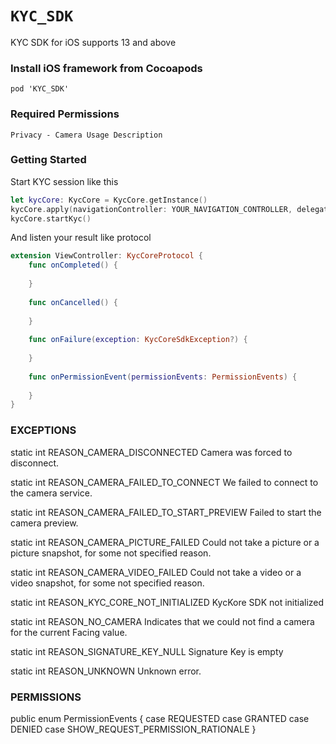 # ``KYC_SDK``

KYC SDK for iOS supports 13 and above


### Install iOS framework from Cocoapods
```
pod 'KYC_SDK'
```

### Required Permissions
```
Privacy - Camera Usage Description
```

### Getting Started
Start KYC session like this
```Swift
let kycCore: KycCore = KycCore.getInstance()
kycCore.apply(navigationController: YOUR_NAVIGATION_CONTROLLER, delegate: self, signatureKey: YOUR_SIGNATURE_KEY, environment: .STAGING) // STAGING, RELEASE
kycCore.startKyc()
```

And listen your result like protocol
```Swift
extension ViewController: KycCoreProtocol {
    func onCompleted() {
        
    }
    
    func onCancelled() {
        
    }
    
    func onFailure(exception: KycCoreSdkException?) {
        
    }
    
    func onPermissionEvent(permissionEvents: PermissionEvents) {
        
    }
}
```

### EXCEPTIONS

static int    REASON_CAMERA_DISCONNECTED    Camera was forced to disconnect.

static int    REASON_CAMERA_FAILED_TO_CONNECT    We failed to connect to the camera service.

static int    REASON_CAMERA_FAILED_TO_START_PREVIEW    Failed to start the camera preview.

static int    REASON_CAMERA_PICTURE_FAILED    Could not take a picture or a picture snapshot, for some not specified reason.

static int    REASON_CAMERA_VIDEO_FAILED    Could not take a video or a video snapshot, for some not specified reason.

static int    REASON_KYC_CORE_NOT_INITIALIZED    KycKore SDK not initialized

static int    REASON_NO_CAMERA    Indicates that we could not find a camera for the current Facing value.

static int    REASON_SIGNATURE_KEY_NULL    Signature Key is empty

static int    REASON_UNKNOWN    Unknown error.


### PERMISSIONS

public enum PermissionEvents {
    case REQUESTED
    case GRANTED
    case DENIED
    case SHOW_REQUEST_PERMISSION_RATIONALE
}
